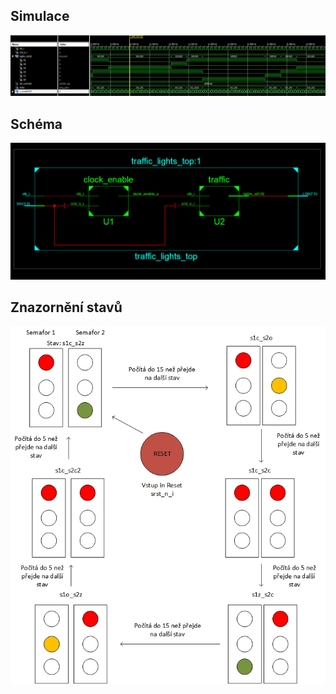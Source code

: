 ﻿## Simulace
![simulace_lab08.JPG](/Labs/images/simulace_lab08.JPG)

## Schéma
![traffic_lights_schema.PNG](/Labs/images/traffic_lights_schema.PNG)

## Znazornění stavů
![traffic_lights_stavy.jpg](/Labs/images/lab08_stavy.jpg)


